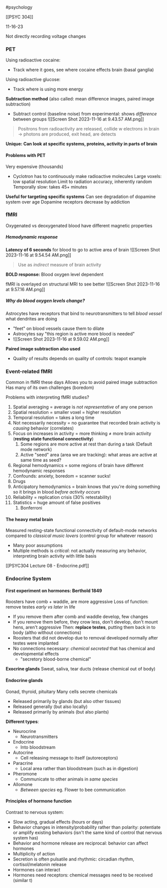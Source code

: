 #psychology 

[[PSYC 304]]

11-16-23

Not directly recording voltage changes

### PET 
Using radioactive cocaine: 
- Track where it goes, see where cocaine effects brain (basal ganglia)

Using radioactive glucose: 
- Track where is using more energy

**Subtraction method** (also called: mean difference images, paired image subtraction)
- Subtract control (baseline noise) from experimental: shows *difference* between groups
![[Screen Shot 2023-11-16 at 9.43.57 AM.png]]

> Positrons from radioactivity are released, collide w electrons in brain →   photons are produced, exit head, are detects

**Unique: Can look at specific systems, proteins, activity in parts of brain**

#### Problems with PET
Very expensive (thousands)
- Cyclotron has to continuously make radioactive molecules
Large voxels: low spatial resolution
Limit to radiation accuracy, inherently random
Temporally slow: takes 45+ minutes

**Useful for targeting specific systems**
Can see degradation of dopamine system over age
Dopamine receptors decrease by addiction
### fMRI
Oxygenated vs deoxygenated blood have different magnetic properties
##### Hemodynamic response
**Latency of 6 seconds** for blood to go to active area of brain
![[Screen Shot 2023-11-16 at 9.54.54 AM.png]]

> Use as *indirect* measure of brain activity

**BOLD response:** Blood oxygen level dependent

fMRI is overlayed on structural MRI to see better
![[Screen Shot 2023-11-16 at 9.57.16 AM.png]]

##### Why do blood oxygen levels change?
Astrocytes have receptors that bind to neurotransmitters to tell *blood vessel* what dendrites are doing
- "feet" on blood vessels cause them to dilate
- Astrocytes say "this region is active more blood is needed"
- ![[Screen Shot 2023-11-16 at 9.59.02 AM.png]]

**Paired image subtraction also used**
- Quality of results depends on quality of controls: teapot example

### Event-related fMRI 
Common in fMRI these days
Allows you to avoid paired image subtraction
Has many of its own challenges (boredom)

Problems with interpreting fMRI studies? 
1. Spatial averaging = average is *not representative* of any one person
2. Spatial resolution = smaller voxel = higher resolution
3. Temporal resolution = takes a long time
4. Not necessarily necessity = no guarantee that recorded brain activity is *causing* behavior (correlates) 
5. Focus on increases in activity = more thinking ≠ more brain activity (**resting state functional connectivity**) 
	1. Some regions are more active at rest than during a task (Default mode network)
	2. Active "seed" area (area we are tracking): what areas are active at same time as seed? 
6. Regional hemodynamics = some regions of brain have different hemodynamic responses
7. Confounds: anxiety, boredom = scanner sucks!
8. Drugs 
9. Anticipatory hemodynamics = brain knows that you're doing something so it brings in blood *before activity occurs*
10. Reliability = replication crisis (30% retestability)
11. Statistics = huge amount of false positives 
	1. Bonferroni

#### The heavy metal brain
Measured resting-state functional connectivity of default-mode networks compared to *classical music lovers* (control group for whatever reason)
- Many poor assumptions
- Multiple methods is *critical*: not actually measuring any behavior, interpreting brain activity with little basis
 
[[PSYC304 Lecture 08 - Endocrine.pdf]]

### Endocrine System
#### First experiment on hormones: Berthold 1849
Roosters have comb + waddle, are more aggressive
Loss of function: remove testes *early vs later* in life
- If you remove them after comb and waddle develop, few changes
- If you remove them before, they crow less, don't develop, don't mount hens, aren't aggressive
Then: **replace testes**, putting them back in to body (altho without connections)
- Roosters that did not develop due to removal developed normally after testes were implanted
- No connections necessary: *chemical secreted* that has chemical and developmental effects
	- "secretory blood-borne chemical"

**Exocrine glands**
Sweat, saliva, tear ducts (release chemical out of body)
#### Endocrine glands
Gonad, thyroid, pituitary 
Many cells secrete chemicals
- Released primarily by glands (but also other tissues)
- Released generally (but also locally)
- Released primarily by animals (but also plants)

**Different types**:
- Neurocrine 
	- Neurotransmitters
- Endocrine 
	- Into bloodstream
- Autocrine 
	- Cell releasing message to itself (autoreceptors)
- Paracrine 
	- Local area rather than bloodstream (such as in digestion)
- Pheromone 
	- Communicate to other animals in *same species*
- Allomone
	- *Between species* eg. Flower to bee communication

#### Principles of hormone function
Contrast to nervous system: 
- Slow acting, gradual effects (hours or days)
- Behavior changes in intensity/probability rather than polarity: potentiate or amplify existing behaviors (isn't the same kind of control that nervous system has)
- Behavior and hormone release are reciprocal: behavior can affect hormones
- Multiplicity of action
- Secretion is often pulsatile and rhythmic: circadian rhythm, cortisol/melatonin release
- Hormones can interact
- Hormones need receptors: chemical messages need to be received (similar t)